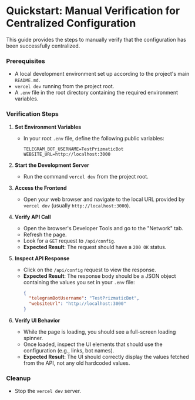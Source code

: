 # Quickstart: Manual Verification for Centralized Configuration

This guide provides the steps to manually verify that the configuration has been successfully centralized.

### Prerequisites
- A local development environment set up according to the project's main `README.md`.
- `vercel dev` running from the project root.
- A `.env` file in the root directory containing the required environment variables.

### Verification Steps

1.  **Set Environment Variables**
    - In your root `.env` file, define the following public variables:
      ```
      TELEGRAM_BOT_USERNAME=TestPrizmaticBot
      WEBSITE_URL=http://localhost:3000
      ```

2.  **Start the Development Server**
    - Run the command `vercel dev` from the project root.

3.  **Access the Frontend**
    - Open your web browser and navigate to the local URL provided by `vercel dev` (usually `http://localhost:3000`).

4.  **Verify API Call**
    - Open the browser's Developer Tools and go to the "Network" tab.
    - Refresh the page.
    - Look for a `GET` request to `/api/config`.
    - **Expected Result**: The request should have a `200 OK` status.

5.  **Inspect API Response**
    - Click on the `/api/config` request to view the response.
    - **Expected Result**: The response body should be a JSON object containing the values you set in your `.env` file:
      ```json
      {
        "telegramBotUsername": "TestPrizmaticBot",
        "websiteUrl": "http://localhost:3000"
      }
      ```

6.  **Verify UI Behavior**
    - While the page is loading, you should see a full-screen loading spinner.
    - Once loaded, inspect the UI elements that should use the configuration (e.g., links, bot names).
    - **Expected Result**: The UI should correctly display the values fetched from the API, not any old hardcoded values.

### Cleanup
- Stop the `vercel dev` server.
